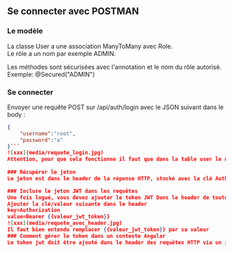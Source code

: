 ## Se connecter avec POSTMAN

### Le modèle
La classe User a une association ManyToMany avec  Role.   
Le rôle a un nom par exemple ADMIN.  
  
Les méthodes sont sécurisées avec l'annotation et le nom du rôle autorisé.  
Exemple: @Secured("ADMIN")

### Se connecter   
Envoyer une requête POST sur /api/auth/login avec le JSON suivant dans le body :  
```json  
{  
    "username":"root",  
    "password":"a"  
}```  
![xxx](media/requete_login.jpg)
Attention, pour que cela fonctionne il faut que dans la table user le mdp soit la valeur de a encryptée avec BCryptPasswordEncoder
  
### Récupérer le jeton 
Le jeton est dans le header de la réponse HTTP, stocké avec la clé Authorization

### Inclure le jeton JWT dans les requêtes
Une fois logué, vous devez ajouter le token JWT Dans le header de toutes les requêtes futures    
Ajouter la clé/valeur suivante dans le header  
key=Authorization  
value=Bearer {{valeur_jwt_token}}   
![xxx](media/requete_avec_header.jpg)  
Il faut bien entendu remplacer {{valeur_jwt_token}} par sa valeur
### Comment gérer le token dans un contexte Angular 
Le token jwt doit être ajouté dans le header des requêtes HTTP via un intercepteur Angular.